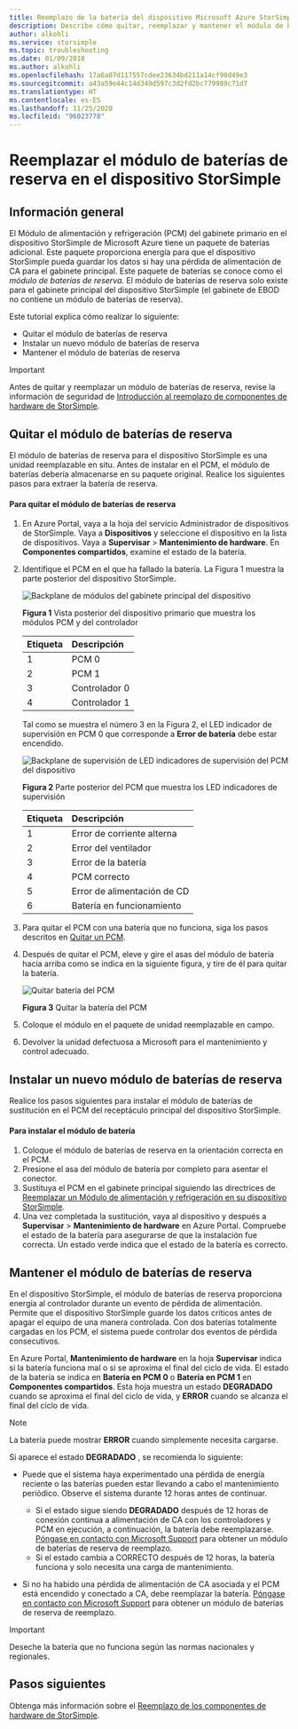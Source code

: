 ```yaml
---
title: Reemplazo de la batería del dispositivo Microsoft Azure StorSimple de la serie 8000
description: Describe cómo quitar, reemplazar y mantener el módulo de baterías de reserva en el dispositivo StorSimple.
author: alkohli
ms.service: storsimple
ms.topic: troubleshooting
ms.date: 01/09/2018
ms.author: alkohli
ms.openlocfilehash: 17a6a07d117557cdee23634bd211a14cf90d49e3
ms.sourcegitcommit: a43a59e44c14d349d597c3d2fd2bc779989c71d7
ms.translationtype: HT
ms.contentlocale: es-ES
ms.lasthandoff: 11/25/2020
ms.locfileid: "96023778"
---
```

# <a name="replace-the-backup-battery-module-on-your-storsimple-device"></a>Reemplazar el módulo de baterías de reserva en el dispositivo StorSimple

## <a name="overview"></a>Información general
El Módulo de alimentación y refrigeración (PCM) del gabinete primario en el dispositivo StorSimple de Microsoft Azure tiene un paquete de baterías adicional. Este paquete proporciona energía para que el dispositivo StorSimple pueda guardar los datos si hay una pérdida de alimentación de CA para el gabinete principal. Este paquete de baterías se conoce como el *módulo de baterías de reserva*. El módulo de baterías de reserva solo existe para el gabinete principal del dispositivo StorSimple (el gabinete de EBOD no contiene un módulo de baterías de reserva).

Este tutorial explica cómo realizar lo siguiente:

* Quitar el módulo de baterías de reserva
* Instalar un nuevo módulo de baterías de reserva
* Mantener el módulo de baterías de reserva

> [!IMPORTANT]
> Antes de quitar y reemplazar un módulo de baterías de reserva, revise la información de seguridad de [Introducción al reemplazo de componentes de hardware de StorSimple](storsimple-8000-hardware-component-replacement.md).


## <a name="remove-the-backup-battery-module"></a>Quitar el módulo de baterías de reserva
El módulo de baterías de reserva para el dispositivo StorSimple es una unidad reemplazable en situ. Antes de instalar en el PCM, el módulo de baterías debería almacenarse en su paquete original. Realice los siguientes pasos para extraer la batería de reserva.

#### <a name="to-remove-the-backup-battery-module"></a>Para quitar el módulo de baterías de reserva
1. En Azure Portal, vaya a la hoja del servicio Administrador de dispositivos de StorSimple. Vaya a **Dispositivos** y seleccione el dispositivo en la lista de dispositivos. Vaya a **Supervisar** > **Mantenimiento de hardware**. En **Componentes compartidos**, examine el estado de la batería.
2. Identifique el PCM en el que ha fallado la batería. La Figura 1 muestra la parte posterior del dispositivo StorSimple.
   
    ![Backplane de módulos del gabinete principal del dispositivo](./media/storsimple-battery-replacement/IC740994.png)
   
    **Figura 1** Vista posterior del dispositivo primario que muestra los módulos PCM y del controlador
   
   | Etiqueta | Descripción |
   |:--- |:--- |
   | 1 |PCM 0 |
   | 2 |PCM 1 |
   | 3 |Controlador 0 |
   | 4 |Controlador 1 |
   
    Tal como se muestra el número 3 en la Figura 2, el LED indicador de supervisión en PCM 0 que corresponde a **Error de batería** debe estar encendido.
   
    ![Backplane de supervisión de LED indicadores de supervisión del PCM del dispositivo](./media/storsimple-battery-replacement/IC740992.png)
   
    **Figura 2** Parte posterior del PCM que muestra los LED indicadores de supervisión
   
   | Etiqueta | Descripción |
   |:--- |:--- |
   | 1 |Error de corriente alterna |
   | 2 |Error del ventilador |
   | 3 |Error de la batería |
   | 4 |PCM correcto |
   | 5 |Error de alimentación de CD |
   | 6 |Batería en funcionamiento |
3. Para quitar el PCM con una batería que no funciona, siga los pasos descritos en [Quitar un PCM](storsimple-8000-power-cooling-module-replacement.md#remove-a-pcm).
4. Después de quitar el PCM, eleve y gire el asas del módulo de batería hacia arriba como se indica en la siguiente figura, y tire de él para quitar la batería.
   
    ![Quitar batería del PCM](./media/storsimple-battery-replacement/IC741019.png)
   
    **Figura 3** Quitar la batería del PCM
5. Coloque el módulo en el paquete de unidad reemplazable en campo.
6. Devolver la unidad defectuosa a Microsoft para el mantenimiento y control adecuado.

## <a name="install-a-new-backup-battery-module"></a>Instalar un nuevo módulo de baterías de reserva
Realice los pasos siguientes para instalar el módulo de baterías de sustitución en el PCM del receptáculo principal del dispositivo StorSimple.

#### <a name="to-install-the-battery-module"></a>Para instalar el módulo de batería
1. Coloque el módulo de baterías de reserva en la orientación correcta en el PCM.
2. Presione el asa del módulo de batería por completo para asentar el conector.
3. Sustituya el PCM en el gabinete principal siguiendo las directrices de [Reemplazar un Módulo de alimentación y refrigeración en su dispositivo StorSimple](storsimple-8000-power-cooling-module-replacement.md).
4. Una vez completada la sustitución, vaya al dispositivo y después a **Supervisar** > **Mantenimiento de hardware** en Azure Portal. Compruebe el estado de la batería para asegurarse de que la instalación fue correcta. Un estado verde indica que el estado de la batería es correcto.

## <a name="maintain-the-backup-battery-module"></a>Mantener el módulo de baterías de reserva
En el dispositivo StorSimple, el módulo de baterías de reserva proporciona energía al controlador durante un evento de pérdida de alimentación. Permite que el dispositivo StorSimple guarde los datos críticos antes de apagar el equipo de una manera controlada. Con dos baterías totalmente cargadas en los PCM, el sistema puede controlar dos eventos de pérdida consecutivos.

En Azure Portal, **Mantenimiento de hardware** en la hoja **Supervisar** indica si la batería funciona mal o si se aproxima el final del ciclo de vida. El estado de la batería se indica en **Batería en PCM 0** o **Batería en PCM 1** en **Componentes compartidos**. Esta hoja muestra un estado **DEGRADADO** cuando se aproxima el final del ciclo de vida, y **ERROR** cuando se alcanza el final del ciclo de vida.

> [!NOTE]
> La batería puede mostrar **ERROR** cuando simplemente necesita cargarse.


Si aparece el estado **DEGRADADO** , se recomienda lo siguiente:

* Puede que el sistema haya experimentado una pérdida de energía reciente o las baterías pueden estar llevando a cabo el mantenimiento periódico. Observe el sistema durante 12 horas antes de continuar.
  
  * Si el estado sigue siendo **DEGRADADO** después de 12 horas de conexión continua a alimentación de CA con los controladores y PCM en ejecución, a continuación, la batería debe reemplazarse. [Póngase en contacto con Microsoft Support](storsimple-8000-contact-microsoft-support.md) para obtener un módulo de baterías de reserva de reemplazo.
  * Si el estado cambia a CORRECTO después de 12 horas, la batería funciona y solo necesita una carga de mantenimiento.
* Si no ha habido una pérdida de alimentación de CA asociada y el PCM está encendido y conectado a CA, debe reemplazar la batería. [Póngase en contacto con Microsoft Support](storsimple-8000-contact-microsoft-support.md) para obtener un módulo de baterías de reserva de reemplazo.

> [!IMPORTANT]
> Deseche la batería que no funciona según las normas nacionales y regionales.

## <a name="next-steps"></a>Pasos siguientes
Obtenga más información sobre el [Reemplazo de los componentes de hardware de StorSimple](storsimple-8000-hardware-component-replacement.md).

